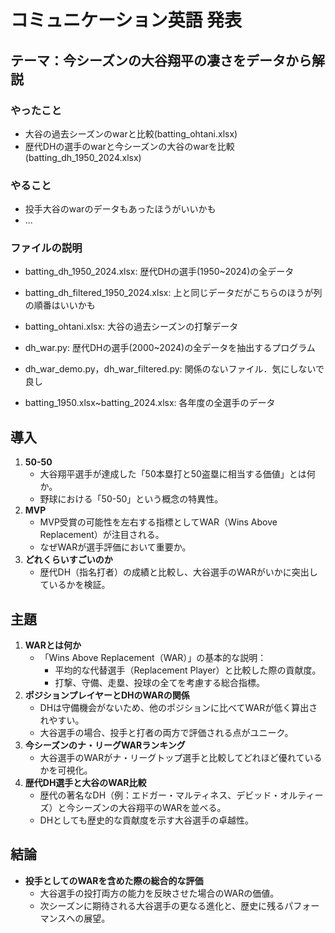 # コミュニケーション英語 発表
## テーマ：今シーズンの大谷翔平の凄さをデータから解説

### やったこと
- 大谷の過去シーズンのwarと比較(batting_ohtani.xlsx)
- 歴代DHの選手のwarと今シーズンの大谷のwarを比較(batting_dh_1950_2024.xlsx)
### やること
- 投手大谷のwarのデータもあったほうがいいかも
- ...
### ファイルの説明
- batting_dh_1950_2024.xlsx: 歴代DHの選手(1950~2024)の全データ
- batting_dh_filtered_1950_2024.xlsx: 上と同じデータだがこちらのほうが列の順番はいいかも
- batting_ohtani.xlsx: 大谷の過去シーズンの打撃データ
  
- dh_war.py: 歴代DHの選手(2000~2024)の全データを抽出するプログラム
- dh_war_demo.py，dh_war_filtered.py: 関係のないファイル．気にしないで良し
- batting_1950.xlsx~batting_2024.xlsx: 各年度の全選手のデータ

## 導入

1. **50-50**
    - 大谷翔平選手が達成した「50本塁打と50盗塁に相当する価値」とは何か。
    - 野球における「50-50」という概念の特異性。
2. **MVP**
    - MVP受賞の可能性を左右する指標としてWAR（Wins Above Replacement）が注目される。
    - なぜWARが選手評価において重要か。
3. **どれくらいすごいのか**
    - 歴代DH（指名打者）の成績と比較し、大谷選手のWARがいかに突出しているかを検証。

## 主題

1. **WARとは何か**
    - 「Wins Above Replacement（WAR）」の基本的な説明：
        - 平均的な代替選手（Replacement Player）と比較した際の貢献度。
        - 打撃、守備、走塁、投球の全てを考慮する総合指標。
2. **ポジションプレイヤーとDHのWARの関係**
    - DHは守備機会がないため、他のポジションに比べてWARが低く算出されやすい。
    - 大谷選手の場合、投手と打者の両方で評価される点がユニーク。
3. **今シーズンのナ・リーグWARランキング**
    - 大谷選手のWARがナ・リーグトップ選手と比較してどれほど優れているかを可視化。
4. **歴代DH選手と大谷のWAR比較**
    - 歴代の著名なDH（例：エドガー・マルティネス、デビッド・オルティーズ）と今シーズンの大谷翔平のWARを並べる。
    - DHとしても歴史的な貢献度を示す大谷選手の卓越性。

## 結論

- **投手としてのWARを含めた際の総合的な評価**
    - 大谷選手の投打両方の能力を反映させた場合のWARの価値。
    - 次シーズンに期待される大谷選手の更なる進化と、歴史に残るパフォーマンスへの展望。
